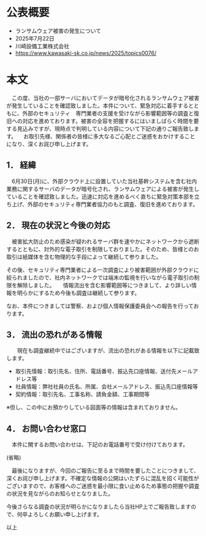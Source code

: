 # 公表概要
- ランサムウェア被害の発生について
- 2025年7月22日
- 川崎設備工業株式会社
- https://www.kawasaki-sk.co.jp/news/2025/topics0076/

# 本文
　この度、当社の一部サーバにおいてデータが暗号化されるランサムウェア被害が発生していることを確認致しました。本件について、緊急対応に着手するとともに、外部のセキュリティ　専門業者の支援を受けながら影響範囲等の調査と復旧への対応を進めております。被害の全容を把握するにはいましばらく時間を要する見込みですが、現時点で判明している内容について下記の通りご報告致します。
　お取引先様、関係者の皆様に多大なるご心配とご迷惑をおかけすることになり、深くお詫び申し上げます。

## 1． 経緯
　6月30日(月)に、外部クラウド上に設置していた当社基幹システムを含む社内業務に関するサーバのデータが暗号化され、ランサムウェアによる被害が発生していることを確認致しました。迅速に対応を進めるべく直ちに緊急対策本部を立ち上げ、外部のセキュリティ専門業者協力のもと調査、復旧を進めております。

## 2． 現在の状況と今後の対応
　被害拡大防止のため感染が疑われるサーバ群を速やかにネットワークから遮断するとともに、対外的な電子取引を制限しておりました。そのため、皆様とのお取引は紙媒体を含む物理的な手段によって継続して参りました。

 その後、セキュリティ専門業者による一次調査により被害範囲が外部クラウドに絞られましたので、社内ネットワークでは端末の監視を行いながら電子取引の制限を解除しました。
　
 情報流出を含む影響範囲等につきまして、より詳しい情報を明らかにするため今後も調査は継続して参ります。

なお、本件につきましては警察、および個人情報保護委員会への報告を行っております。

## 3． 流出の恐れがある情報
　　現在も調査継続中ではございますが、流出の恐れがある情報を以下に記載致します。

- 取引先情報：取引先名、住所、電話番号、振込先口座情報、送付先メールアドレス等
- 社員情報：弊社社員の氏名、所属、会社メールアドレス、振込先口座情報等
- 契約情報：取引先名、工事名称、請負金額、工事期間等

※但し、この中にお預かりしている図面等の情報は含まれておりません。

## 4． お問い合わせ窓口
　本件に関するお問い合わせは、下記のお電話番号で受け付けております。

(省略)

　最後になりますが、今回のご報告に至るまで時間を要したことにつきまして、深くお詫び申し上げます。不確定な情報の公開はいたずらに混乱を招く可能性がございますので、お客様へのご迷惑を最小限に食い止めるため事態の把握や調査の状況を見ながらのお知らせとなりました。

 今後さらなる調査の状況が明らかになりましたら当社HP上でご報告致しますので、何卒よろしくお願い申し上げます。

以上

